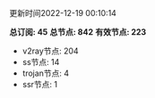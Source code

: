 更新时间2022-12-19 00:10:14

**总订阅: 45**
**总节点: 842**
**有效节点: 223**
- v2ray节点: 204
- ss节点: 14
- trojan节点: 4
- ssr节点: 1
